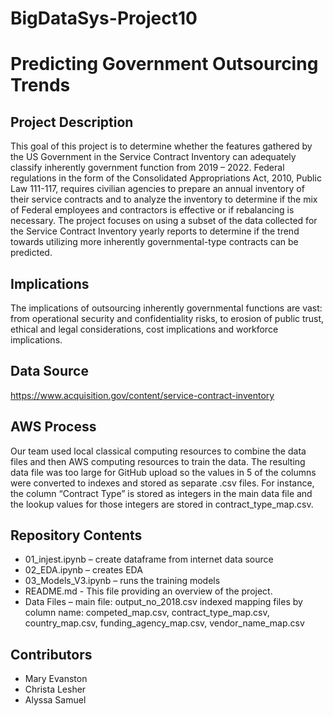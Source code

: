 # BigDataSys-Project10

# Predicting Government Outsourcing Trends

## Project Description
This goal of this project is to determine whether the features gathered by the US Government in the Service Contract Inventory can adequately classify inherently government function from 2019 – 2022. Federal regulations in the form of the Consolidated Appropriations Act, 2010, Public Law 111-117, requires civilian agencies to prepare an annual inventory of their service contracts and to analyze the inventory to determine if the mix of Federal employees and contractors is effective or if rebalancing is necessary. The project focuses on using a subset of the data collected for the Service Contract Inventory yearly reports to determine if the trend towards utilizing more inherently governmental-type contracts can be predicted. 

## Implications
The implications of outsourcing inherently governmental functions are vast: from operational security and confidentiality risks, to erosion of public trust, ethical and legal considerations, cost implications and workforce implications. 


## Data Source
https://www.acquisition.gov/content/service-contract-inventory


## AWS Process
Our team used local classical computing resources to combine the data files and then AWS computing resources to train the data. The resulting data file was too large for GitHub upload so the values in 5 of the columns were converted to indexes and stored as separate .csv files. For instance, the column “Contract Type” is stored as integers in the main data file and the lookup values for those integers are stored in contract_type_map.csv. 

## Repository Contents

- 01_injest.ipynb – create dataframe from internet data source
- 02_EDA.ipynb – creates EDA 
- 03_Models_V3.ipynb – runs the training models
- README.md - This file providing an overview of the project.
- Data Files – main file: output_no_2018.csv indexed mapping files by column name: competed_map.csv, contract_type_map.csv, country_map.csv, funding_agency_map.csv, vendor_name_map.csv

## Contributors
- Mary Evanston
- Christa Lesher
- Alyssa Samuel

